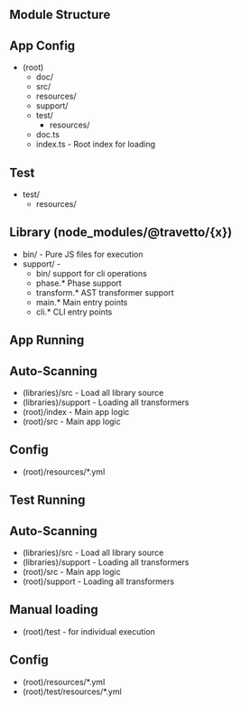 Module Structure
-----------------
## App Config
* (root)
  * doc/
  * src/
  * resources/
  * support/
  * test/
    * resources/
  * doc.ts
  * index.ts - Root index for loading

## Test
* test/
  * resources/

## Library (node_modules/@travetto/{x})
* bin/ - Pure JS files for execution
* support/ -
  - bin/ support for cli operations
  - phase.* Phase support 
  - transform.* AST transformer support
  - main.* Main entry points
  - cli.* CLI entry points

App Running
-----------------------------
## Auto-Scanning
* (libraries)/src - Load all library source
* (libraries)/support - Loading all transformers
* (root)/index - Main app logic
* (root)/src - Main app logic

## Config
* (root)/resources/*.yml

Test Running
-----------------------------
## Auto-Scanning
* (libraries)/src - Load all library source
* (libraries)/support - Loading all transformers
* (root)/src - Main app logic
* (root)/support - Loading all transformers

## Manual loading
* (root)/test - for individual execution

## Config
* (root)/resources/*.yml
* (root)/test/resources/*.yml